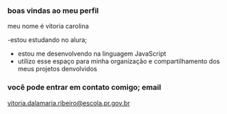 ### boas vindas ao meu perfil

meu nome é vitoria carolina 

-estou estudando no alura;
- estou me desenvolvendo na linguagem JavaScript
- utilizo esse espaço para minha organização e compartilhamento dos meus projetos denvolvidos

### você pode entrar em contato comigo; email

vitoria.dalamaria.ribeiro@escola.pr.gov.br

